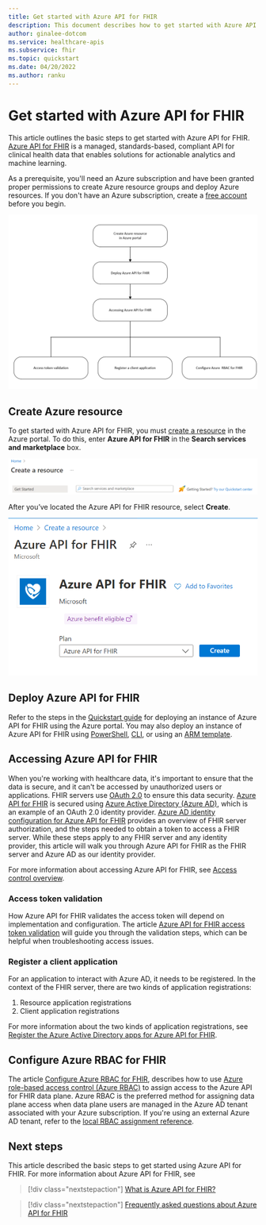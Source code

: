 ```yaml
---
title: Get started with Azure API for FHIR
description: This document describes how to get started with Azure API for FHIR.
author: ginalee-dotcom
ms.service: healthcare-apis
ms.subservice: fhir
ms.topic: quickstart
ms.date: 04/20/2022
ms.author: ranku
---
```


# Get started with Azure API for FHIR

This article outlines the basic steps to get started with Azure API for FHIR. [Azure API for FHIR](overview.md) is a managed, standards-based, compliant API for clinical health data that enables solutions for actionable analytics and machine learning.

As a prerequisite, you'll need an Azure subscription and have been granted proper permissions to create Azure resource groups and deploy Azure resources. If you don't have an Azure subscription, create a [free account](https://azure.microsoft.com/free/?WT.mc_id=A261C142F) before you begin.

[![Screenshot of Azure API for FHIR flow diagram.](media/get-started/get-started-azure-api-fhir-diagram.png)](media/get-started/get-started-azure-api-fhir-diagram.png#lightbox)

## Create Azure resource

To get started with Azure API for FHIR, you must [create a resource](https://ms.portal.azure.com/#create/hub) in the Azure portal. To do this, enter **Azure API for FHIR** in the **Search services and marketplace** box.

 
[![Screenshot of the Azure search services and marketplace text box.](media/get-started/search-services-marketplace.png)](media/get-started/search-services-marketplace.png#lightbox)

After you’ve located the Azure API for FHIR resource, select **Create**.

[![Screenshot of the create Azure API for FHIR resource button.](media/get-started/create-azure-api-for-fhir-resource.png)](media/get-started/create-azure-api-for-fhir-resource.png#lightbox)

## Deploy Azure API for FHIR

Refer to the steps in the [Quickstart guide](fhir-paas-portal-quickstart.md) for deploying an instance of Azure API for FHIR using the Azure portal. You may also deploy an instance of Azure API for FHIR using [PowerShell](fhir-pass-powershell-quickstart.md), [CLI](fhir-paas-cli-quickstart.md), or using an [ARM template](azure-api-fhir-resource-manager-template.md).


## Accessing Azure API for FHIR

When you're working with healthcare data, it's important to ensure that the data is secure, and it can't be accessed by unauthorized users or applications. FHIR servers use [OAuth 2.0](https://oauth.net/2/) to ensure this data security. [Azure API for FHIR](https://azure.microsoft.com/services/azure-api-for-fhir/) is secured using [Azure Active Directory (Azure AD)](https://docs.microsoft.com/azure/active-directory/), which is an example of an OAuth 2.0 identity provider. [Azure AD identity configuration for Azure API for FHIR](././../azure-api-for-fhir/azure-active-directory-identity-configuration.md) provides an overview of FHIR server authorization, and the steps needed to obtain a token to access a FHIR server. While these steps apply to any FHIR server and any identity provider, this article will walk you through Azure API for FHIR as the FHIR server and Azure AD as our identity provider.

For more information about accessing Azure API for FHIR, see [Access control overview](././../azure-api-for-fhir/azure-active-directory-identity-configuration.md#access-control-overview).


### Access token validation

How Azure API for FHIR validates the access token will depend on implementation and configuration. The article [Azure API for FHIR access token validation](azure-api-fhir-access-token-validation.md) will guide you through the validation steps, which can be helpful when troubleshooting access issues.

### Register a client application

For an application to interact with Azure AD, it needs to be registered. In the context of the FHIR server, there are two kinds of application registrations:

1.	Resource application registrations
2.	Client application registrations

For more information about the two kinds of application registrations, see [Register the Azure Active Directory apps for Azure API for FHIR](fhir-app-registration.md).

## Configure Azure RBAC for FHIR

The article [Configure Azure RBAC for FHIR](configure-azure-rbac.md), describes how to use [Azure role-based access control (Azure RBAC)](https://docs.microsoft.com/azure/role-based-access-control/) to assign access to the Azure API for FHIR data plane. Azure RBAC is the preferred method for assigning data plane access when data plane users are managed in the Azure AD tenant associated with your Azure subscription. If you're using an external Azure AD tenant, refer to the [local RBAC assignment reference](configure-local-rbac.md).

## Next steps

This article described the basic steps to get started using Azure API for FHIR. For more information about Azure API for FHIR, see

>[!div class="nextstepaction"]
>[What is Azure API for FHIR?](overview.md)

>[!div class="nextstepaction"]
>[Frequently asked questions about Azure API for FHIR](fhir-faq.yml)



